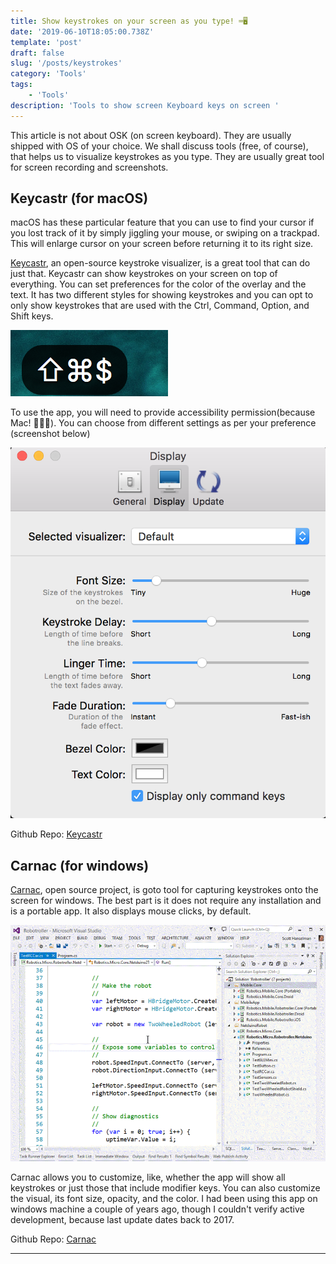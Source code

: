 ```yaml
---
title: Show keystrokes on your screen as you type! ⌨️🖥
date: '2019-06-10T18:05:00.738Z'
template: 'post'
draft: false
slug: '/posts/keystrokes'
category: 'Tools'
tags:
    - 'Tools'
description: 'Tools to show screen Keyboard keys on screen '
---
```


This article is not about OSK (on screen keyboard). They are usually shipped with OS of your choice. We shall discuss tools (free, of course), that helps us to visualize keystrokes as you type. They are usually great tool for screen recording and screenshots.

## Keycastr (for macOS)

macOS has these particular feature that you can use to find your cursor if you lost track of it by simply jiggling your mouse, or swiping on a trackpad. This will enlarge cursor on your screen before returning it to its right size.

[Keycastr](https://github.com/keycastr/keycastr), an open-source keystroke visualizer, is a great tool that can do just that. Keycastr can show keystrokes on your screen on top of everything. You can set preferences for the color of the overlay and the text. It has two different styles for showing keystrokes and you can opt to only show keystrokes that are used with the Ctrl, Command, Option, and Shift keys.

![Screenshot](/media/keycastr.png)

To use the app, you will need to provide accessibility permission(because Mac! 🤷🏻‍♂️). You can choose from different settings as per your preference (screenshot below)

![Screenshot](/media/keycastr-settings.png)

Github Repo: [Keycastr](https://github.com/keycastr/keycastr)

## Carnac (for windows)

[Carnac](http://carnackeys.com/), open source project, is goto tool for capturing keystrokes onto the screen for windows. The best part is it does not require any installation and is a portable app. It also displays mouse clicks, by default.

![Screenshot](/media/carnac.gif)

Carnac allows you to customize, like, whether the app will show all keystrokes or just those that include modifier keys. You can also customize the visual, its font size, opacity, and the color. I had been using this app on windows machine a couple of years ago, though I couldn't verify active development, because last update dates back to 2017.

Github Repo: [Carnac](https://github.com/bfritscher/carnac)

---
